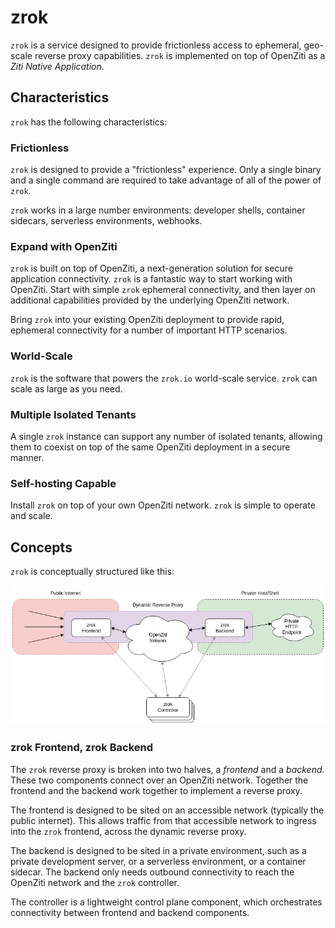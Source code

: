 # zrok

`zrok` is a service designed to provide frictionless access to ephemeral, geo-scale reverse proxy capabilities. `zrok` is implemented on top of OpenZiti as a _Ziti Native Application_.

## Characteristics

`zrok` has the following characteristics:

### Frictionless

`zrok` is designed to provide a "frictionless" experience. Only a single binary and a single command are required to take advantage of all of the power of `zrok`.

`zrok` works in a large number environments: developer shells, container sidecars, serverless environments, webhooks.

### Expand with OpenZiti

`zrok` is built on top of OpenZiti, a next-generation solution for secure application connectivity. `zrok` is a fantastic way to start working with OpenZiti. Start with simple `zrok` ephemeral connectivity, and then layer on additional capabilities provided by the underlying OpenZiti network.

Bring `zrok` into your existing OpenZiti deployment to provide rapid, ephemeral connectivity for a number of important HTTP scenarios.

### World-Scale

`zrok` is the software that powers the `zrok.io` world-scale service. `zrok` can scale as large as you need.

### Multiple Isolated Tenants

A single `zrok` instance can support any number of isolated tenants, allowing them to coexist on top of the same OpenZiti deployment in a secure manner.

### Self-hosting Capable

Install `zrok` on top of your own OpenZiti network. `zrok` is simple to operate and scale.

## Concepts

`zrok` is conceptually structured like this:

![zrok overview](docs/images/zrok_v0.2_overview.png)

### zrok Frontend, zrok Backend

The `zrok` reverse proxy is broken into two halves, a _frontend_ and a _backend_. These two components connect over an OpenZiti network. Together the frontend and the backend work together to implement a reverse proxy.

The frontend is designed to be sited on an accessible network (typically the public internet). This allows traffic from that accessible network to ingress into the `zrok` frontend, across the dynamic reverse proxy.

The backend is designed to be sited in a private environment, such as a private development server, or a serverless environment, or a container sidecar. The backend only needs outbound connectivity to reach the OpenZiti network and the `zrok` controller.

The controller is a lightweight control plane component, which orchestrates connectivity between frontend and backend components.
